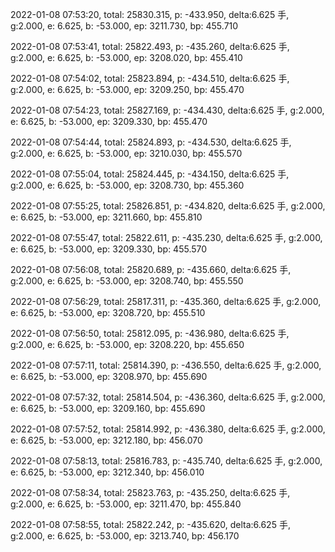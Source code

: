 2022-01-08 07:53:20, total: 25830.315, p: -433.950, delta:6.625 手, g:2.000, e: 6.625, b: -53.000, ep: 3211.730, bp: 455.710

2022-01-08 07:53:41, total: 25822.493, p: -435.260, delta:6.625 手, g:2.000, e: 6.625, b: -53.000, ep: 3208.020, bp: 455.410

2022-01-08 07:54:02, total: 25823.894, p: -434.510, delta:6.625 手, g:2.000, e: 6.625, b: -53.000, ep: 3209.250, bp: 455.470

2022-01-08 07:54:23, total: 25827.169, p: -434.430, delta:6.625 手, g:2.000, e: 6.625, b: -53.000, ep: 3209.330, bp: 455.470

2022-01-08 07:54:44, total: 25824.893, p: -434.530, delta:6.625 手, g:2.000, e: 6.625, b: -53.000, ep: 3210.030, bp: 455.570

2022-01-08 07:55:04, total: 25824.445, p: -434.150, delta:6.625 手, g:2.000, e: 6.625, b: -53.000, ep: 3208.730, bp: 455.360

2022-01-08 07:55:25, total: 25826.851, p: -434.820, delta:6.625 手, g:2.000, e: 6.625, b: -53.000, ep: 3211.660, bp: 455.810

2022-01-08 07:55:47, total: 25822.611, p: -435.230, delta:6.625 手, g:2.000, e: 6.625, b: -53.000, ep: 3209.330, bp: 455.570

2022-01-08 07:56:08, total: 25820.689, p: -435.660, delta:6.625 手, g:2.000, e: 6.625, b: -53.000, ep: 3208.740, bp: 455.550

2022-01-08 07:56:29, total: 25817.311, p: -435.360, delta:6.625 手, g:2.000, e: 6.625, b: -53.000, ep: 3208.720, bp: 455.510

2022-01-08 07:56:50, total: 25812.095, p: -436.980, delta:6.625 手, g:2.000, e: 6.625, b: -53.000, ep: 3208.220, bp: 455.650

2022-01-08 07:57:11, total: 25814.390, p: -436.550, delta:6.625 手, g:2.000, e: 6.625, b: -53.000, ep: 3208.970, bp: 455.690

2022-01-08 07:57:32, total: 25814.504, p: -436.360, delta:6.625 手, g:2.000, e: 6.625, b: -53.000, ep: 3209.160, bp: 455.690

2022-01-08 07:57:52, total: 25814.992, p: -436.380, delta:6.625 手, g:2.000, e: 6.625, b: -53.000, ep: 3212.180, bp: 456.070

2022-01-08 07:58:13, total: 25816.783, p: -435.740, delta:6.625 手, g:2.000, e: 6.625, b: -53.000, ep: 3212.340, bp: 456.010

2022-01-08 07:58:34, total: 25823.763, p: -435.250, delta:6.625 手, g:2.000, e: 6.625, b: -53.000, ep: 3211.470, bp: 455.840

2022-01-08 07:58:55, total: 25822.242, p: -435.620, delta:6.625 手, g:2.000, e: 6.625, b: -53.000, ep: 3213.740, bp: 456.170
